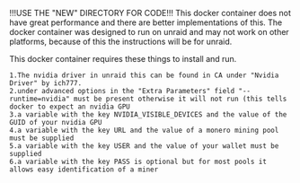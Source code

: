 !!!USE THE "NEW" DIRECTORY FOR CODE!!!
This docker container does not have great performance and there are better implementations of this.
The docker container was designed to run on unraid and may not work on other platforms, because of this the instructions will be for unraid.

This docker container requires these things to install and run.
    
    1.The nvidia driver in unraid this can be found in CA under "Nvidia Driver" by ich777.
    2.under advanced options in the "Extra Parameters" field "--runtime=nvidia" must be present otherwise it will not run (this tells docker to expect an nvidia GPU
    3.a variable with the key NVIDIA_VISIBLE_DEVICES and the value of the GUID of your nvidia GPU
    4.a variable with the key URL and the value of a monero mining pool must be supplied
    5.a variable with the key USER and the value of your wallet must be supplied
    6.a variable with the key PASS is optional but for most pools it allows easy identification of a miner

